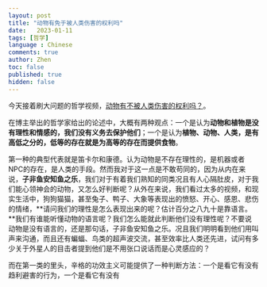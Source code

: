 ```yaml
---
layout: post
title: "动物有免于被人类伤害的权利吗"
date:   2023-01-11
tags: [哲学]
language : Chinese
comments: true
author: Zhen
toc: false
published: true
hidden: false
---
```

今天接着刷大问题的哲学视频，[动物有不被人类伤害的权利吗？](https://youtu.be/VunTApdKiqk)。

在博主举出的哲学家给出的论述中，大概有两种观点：一个是认为**动物和植物是没有理性和情感的，我们没有义务去保护他们**；一个是认为**植物、动物、人类，是有高低之分的，低等的存在就是为高等的存在而提供食物**。

第一种的典型代表就是笛卡尔和康德。认为动物是不存在理性的，是机器或者NPC的存在，是人类的手段。然而我对于这一点是不敢苟同的，因为从内在来说，**子非鱼安知鱼之乐**，我们对于有着我们熟知的同类况且有人心隔肚皮，对于我们能心领神会的动物，又怎么好判断呢？从外在来说，我们看过太多的视频，和现实生活中，狗狗猫猫，甚至兔子、鸭子、大象等表现出的愤怒、开心、感恩、悲伤的情绪，**请问我们的理性是怎么表现出来的呢？估计百分之八九十是靠语言。**我们有谁能听懂动物的语言呢？我们怎么能就此判断他们没有理性呢？不要说动物是没有语言的，还是那句话，子非鱼安知鱼之乐。况且我们明明看到他们用叫声来沟通，而且还有蝙蝠、鸟类的超声波交流，甚至效率比人类还先进，试问有多少关于外星人的目击者提到他们是不用张口说话而是心灵感应的？

而在第一类的里头，辛格的功效主义可能提供了一种判断方法：一个是看它有没有趋利避害的行为，一个是看它有没有
<!--stackedit_data:
eyJoaXN0b3J5IjpbLTcwNTg4MjA4NSwxNjIxMDY2NzQyXX0=
-->